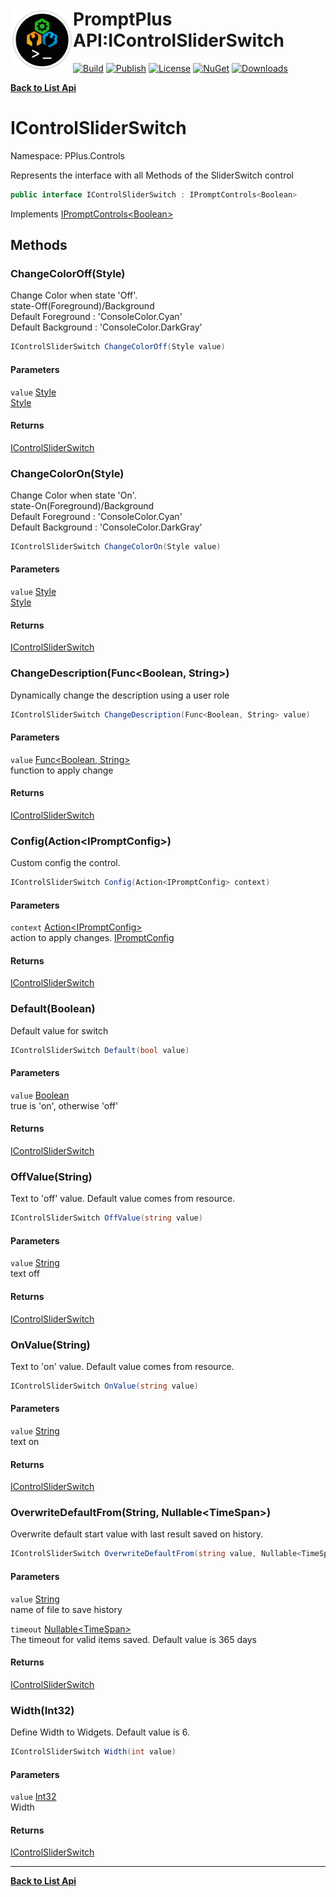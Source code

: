 # <img align="left" width="100" height="100" src="../images/icon.png">PromptPlus API:IControlSliderSwitch 

[![Build](https://github.com/FRACerqueira/PromptPlus/workflows/Build/badge.svg)](https://github.com/FRACerqueira/PromptPlus/actions/workflows/build.yml)
[![Publish](https://github.com/FRACerqueira/PromptPlus/actions/workflows/publish.yml/badge.svg)](https://github.com/FRACerqueira/PromptPlus/actions/workflows/publish.yml)
[![License](https://img.shields.io/badge/License-MIT-yellow.svg)](https://github.com/FRACerqueira/PromptPlus/blob/master/LICENSE)
[![NuGet](https://img.shields.io/nuget/v/PromptPlus)](https://www.nuget.org/packages/PromptPlus/)
[![Downloads](https://img.shields.io/nuget/dt/PromptPlus)](https://www.nuget.org/packages/PromptPlus/)

[**Back to List Api**](./apis.md)

# IControlSliderSwitch

Namespace: PPlus.Controls

Represents the interface with all Methods of the SliderSwitch control

```csharp
public interface IControlSliderSwitch : IPromptControls<Boolean>
```

Implements [IPromptControls&lt;Boolean&gt;](./pplus.controls.ipromptcontrols-1.md)

## Methods

### <a id="methods-changecoloroff"/>**ChangeColorOff(Style)**

Change Color when state 'Off'. 
 <br>state-Off(Foreground)/Background<br>Default Foreground : 'ConsoleColor.Cyan'<br>Default Background : 'ConsoleColor.DarkGray'

```csharp
IControlSliderSwitch ChangeColorOff(Style value)
```

#### Parameters

`value` [Style](./pplus.style.md)<br>
[Style](./pplus.style.md)

#### Returns

[IControlSliderSwitch](./pplus.controls.icontrolsliderswitch.md)

### <a id="methods-changecoloron"/>**ChangeColorOn(Style)**

Change Color when state 'On'. 
 <br>state-On(Foreground)/Background<br>Default Foreground : 'ConsoleColor.Cyan'<br>Default Background : 'ConsoleColor.DarkGray'

```csharp
IControlSliderSwitch ChangeColorOn(Style value)
```

#### Parameters

`value` [Style](./pplus.style.md)<br>
[Style](./pplus.style.md)

#### Returns

[IControlSliderSwitch](./pplus.controls.icontrolsliderswitch.md)

### <a id="methods-changedescription"/>**ChangeDescription(Func&lt;Boolean, String&gt;)**

Dynamically change the description using a user role

```csharp
IControlSliderSwitch ChangeDescription(Func<Boolean, String> value)
```

#### Parameters

`value` [Func&lt;Boolean, String&gt;](https://docs.microsoft.com/en-us/dotnet/api/system.func-2)<br>
function to apply change

#### Returns

[IControlSliderSwitch](./pplus.controls.icontrolsliderswitch.md)

### <a id="methods-config"/>**Config(Action&lt;IPromptConfig&gt;)**

Custom config the control.

```csharp
IControlSliderSwitch Config(Action<IPromptConfig> context)
```

#### Parameters

`context` [Action&lt;IPromptConfig&gt;](https://docs.microsoft.com/en-us/dotnet/api/system.action-1)<br>
action to apply changes. [IPromptConfig](./pplus.controls.ipromptconfig.md)

#### Returns

[IControlSliderSwitch](./pplus.controls.icontrolsliderswitch.md)

### <a id="methods-default"/>**Default(Boolean)**

Default value for switch

```csharp
IControlSliderSwitch Default(bool value)
```

#### Parameters

`value` [Boolean](https://docs.microsoft.com/en-us/dotnet/api/system.boolean)<br>
true is 'on', otherwise 'off'

#### Returns

[IControlSliderSwitch](./pplus.controls.icontrolsliderswitch.md)

### <a id="methods-offvalue"/>**OffValue(String)**

Text to 'off' value. Default value comes from resource.

```csharp
IControlSliderSwitch OffValue(string value)
```

#### Parameters

`value` [String](https://docs.microsoft.com/en-us/dotnet/api/system.string)<br>
text off

#### Returns

[IControlSliderSwitch](./pplus.controls.icontrolsliderswitch.md)

### <a id="methods-onvalue"/>**OnValue(String)**

Text to 'on' value. Default value comes from resource.

```csharp
IControlSliderSwitch OnValue(string value)
```

#### Parameters

`value` [String](https://docs.microsoft.com/en-us/dotnet/api/system.string)<br>
text on

#### Returns

[IControlSliderSwitch](./pplus.controls.icontrolsliderswitch.md)

### <a id="methods-overwritedefaultfrom"/>**OverwriteDefaultFrom(String, Nullable&lt;TimeSpan&gt;)**

Overwrite default start value with last result saved on history.

```csharp
IControlSliderSwitch OverwriteDefaultFrom(string value, Nullable<TimeSpan> timeout)
```

#### Parameters

`value` [String](https://docs.microsoft.com/en-us/dotnet/api/system.string)<br>
name of file to save history

`timeout` [Nullable&lt;TimeSpan&gt;](https://docs.microsoft.com/en-us/dotnet/api/system.nullable-1)<br>
The timeout for valid items saved. Default value is 365 days

#### Returns

[IControlSliderSwitch](./pplus.controls.icontrolsliderswitch.md)

### <a id="methods-width"/>**Width(Int32)**

Define Width to Widgets. Default value is 6.

```csharp
IControlSliderSwitch Width(int value)
```

#### Parameters

`value` [Int32](https://docs.microsoft.com/en-us/dotnet/api/system.int32)<br>
Width

#### Returns

[IControlSliderSwitch](./pplus.controls.icontrolsliderswitch.md)


- - -
[**Back to List Api**](./apis.md)
